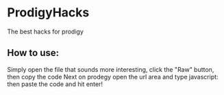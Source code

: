 # ProdigyHacks
The best hacks for prodigy

## How to use:
Simply open the file that sounds more interesting, click the "Raw" button, then copy the code
Next on prodegy open the url area and type javascript: then paste the code and hit enter!
